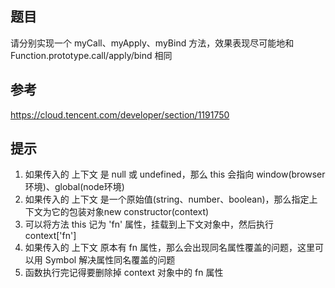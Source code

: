 
## 题目
请分别实现一个 myCall、myApply、myBind 方法，效果表现尽可能地和 Function.prototype.call/apply/bind 相同

## 参考
https://cloud.tencent.com/developer/section/1191750

## 提示
1. 如果传入的 上下文 是 null 或 undefined，那么 this 会指向 window(browser环境)、global(node环境)
2. 如果传入的 上下文 是一个原始值(string、number、boolean)，那么指定上下文为它的包装对象new constructor(context)
3. 可以将方法 this 记为 'fn' 属性，挂载到上下文对象中，然后执行 context['fn']
4. 如果传入的 上下文 原本有 fn 属性，那么会出现同名属性覆盖的问题，这里可以用 Symbol 解决属性同名覆盖的问题
5. 函数执行完记得要删除掉 context 对象中的 fn 属性



